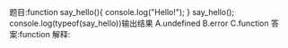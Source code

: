 题目:function say_hello(){
    console.log("Hello!");
}
say_hello();
console.log(typeof(say_hello))输出结果
A.undefined
B.error
C.function
答案:function
解释:
      